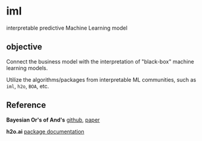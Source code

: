 # iml
interpretable predictive Machine Learning model

## objective
Connect the business model with the interpretation of "black-box" machine learning models.

Utilize the algorithms/packages from interpretable ML communities, such as `iml`, `h2o`, `BOA`, etc.

## Reference
**Bayesian Or's of And's** [github](https://github.com/wangtongada/BOA), [paper](https://finale.seas.harvard.edu/files/finale/files/techreportboa_wangetal.pdf)

**h2o.ai** [package documentation](http://docs.h2o.ai/h2o/latest-stable/h2o-docs/index.html)
